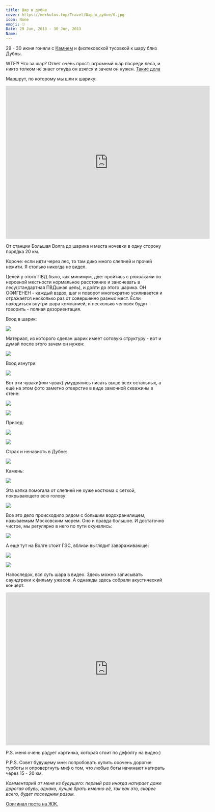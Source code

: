 ```yaml
---
title: Шар в дубне
cover: https://merkulov.top/Travel/Шар_в_дубне/0.jpg
icon: None
emoji: ⚾
Date: 29 Jun, 2013 - 30 Jun, 2013
Name: 
---
```


29 - 30 июня гоняли с [Камнем](https://vk.com/the_best_goose) и физтеховской тусовкой к шару близ Дубны.

WTF?! Что за шар?
Ответ очень прост: огромный шар посреди леса, и никто толком не знает откуда он взялся и зачем он нужен. [Такие дела](http://ru.wikipedia.org/wiki/%D0%A8%D0%B0%D1%80_%D0%BE%D0%BA%D0%BE%D0%BB%D0%BE_%D0%94%D1%83%D0%B1%D0%BD%D1%8B)

Маршрут, по которому мы шли к шарику:

<p><div class="res_emb_block">
<iframe width="640" height="480" src="https://yandex.ru/map-widget/v1/-/CCsvMJ~A" frameborder="0" allowfullscreen></iframe>
</div></p>

От станции Большая Волга до шарика и места ночевки в одну сторону порядка 20 км.

Короче: если идти через лес, то там дико много слепней и прочей нежити. Я столько никогда не видел.

Целей у этого ПВД было, как минимум, две:  пройтись с рюкзаками по неровной местности нормальное расстояние и заночевать в лесу(стандартная ПВДшная цель), и дойти до этого шарика. ОН ОФИГЕНЕН - каждый вздох, шаг и поворот многократно усиливается и отражается несколько раз от совершенно разных мест. Если находиться внутри шара компанией, и несколько человек будут говорить - полная дезориентация.

Вход в шарик:

![](https://merkulov.top/Travel/Шар_в_дубне/1.jpg)

Материал, из которого сделан шарик имеет сотовую структуру - вот и думай после этого зачем он нужен:

![](https://merkulov.top/Travel/Шар_в_дубне/2.jpg)

Вход изнутри:

![](https://merkulov.top/Travel/Шар_в_дубне/3.jpg)

Вот эти чуваки(или чувак) умудрялись писать выше всех остальных, а ещё на этом фото заметно отверстие в виде замочной скважины в стене:

![](https://merkulov.top/Travel/Шар_в_дубне/4.jpg)

![](https://merkulov.top/Travel/Шар_в_дубне/5.jpg)

Присед:

![](https://merkulov.top/Travel/Шар_в_дубне/6.jpg)

![](https://merkulov.top/Travel/Шар_в_дубне/7.jpg)

Страх и ненависть в Дубне:

![](https://merkulov.top/Travel/Шар_в_дубне/8.jpg)

Камень:

![](https://merkulov.top/Travel/Шар_в_дубне/9.jpg)

Эта кэпка помогала от слепней не хуже костюма с сеткой, покрывающего всю голову:

![](https://merkulov.top/Travel/Шар_в_дубне/10.jpg)

Все это дело происходило рядом с большим водохранилищем, называемым Московским морем. Оно и правда большое. И достаточно чистое, мы регулярно в него по пути окунались:

![](https://merkulov.top/Travel/Шар_в_дубне/11.jpg)

А ещё тут на Волге стоит ГЭС, вблизи выглядит завораживающе:

![](https://merkulov.top/Travel/Шар_в_дубне/12.jpg)

![](https://merkulov.top/Travel/Шар_в_дубне/13.jpg)

Напоследок, вся суть шара в видео. Здесь можно записывать саундтреки к фильму ужасов. А однажды здесь собрали акустический концерт.

<p><div class="res_emb_block">
<iframe width="640" height="480" src="https://www.youtube.com/embed/Wn_XMdt0owg" frameborder="0" allowfullscreen></iframe>
</div></p>

P.S. меня очень радует картинка, которая стоит по дефолту на видео:)

P.P.S. Совет будущему мне: попробовать купить ооочень дорогие турботы и опровергнуть миф о том, что любые боты начинают натирать через 15 - 20 км.

*Комментарий от меня из будущего: первый раз иногда натирает даже дорогая обувь, однако, лучше брать именно её, так как это, скорее всего, будет последним разом.*

[Оригинал поста на ЖЖ.](https://bratishkin.livejournal.com/915.html)
